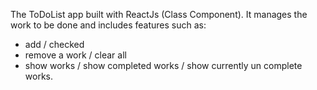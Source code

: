 The ToDoList app built with ReactJs (Class Component). It manages the work to be done and includes features such as:

- add / checked
- remove a work / clear all
- show works / show completed works / show currently un complete works.
